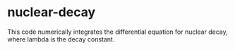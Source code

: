 # nuclear-decay

This code numerically integrates the differential equation for nuclear decay, where lambda is the decay constant. 
